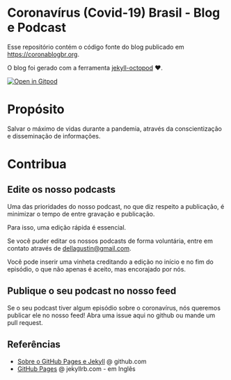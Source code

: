 # Coronavírus (Covid-19) Brasil - Blog e Podcast

Esse repositório contém o código fonte do blog publicado em https://coronablogbr.org.

O blog foi gerado com a ferramenta [jekyll-octopod](https://jekyll-octopod.github.io/) :heart:.

[![Open in Gitpod](https://gitpod.io/button/open-in-gitpod.svg)](https://gitpod.io/#https://github.com/coronablogbr/blog-source)

# Propósito

Salvar o máximo de vidas durante a pandemia, através da conscientização e disseminação de informações.

# Contribua

## Edite os nosso podcasts

Uma das prioridades do nosso podcast, no que diz respeito a publicação, é minimizar o tempo de entre gravação e publicação.

Para isso, uma edição rápida é essencial.

Se você puder editar os nossos podcasts de forma voluntária, entre em contato através de dellagustin@gmail.com.

Você pode inserir uma vinheta creditando a edição no início e no fim do episódio, o que não apenas é aceito, mas encorajado por nós.

## Publique o seu podcast no nosso feed

Se o seu podcast tiver algum episódio sobre o coronavírus, nós queremos publicar ele no nosso feed!
Abra uma issue aqui no github ou mande um pull request.

## Referências

- [Sobre o GitHub Pages e Jekyll](https://help.github.com/pt/github/working-with-github-pages/about-github-pages-and-jekyll) @ github.com
- [GitHub Pages](https://jekyllrb.com/docs/github-pages/) @ jekyllrb.com - em Inglês
